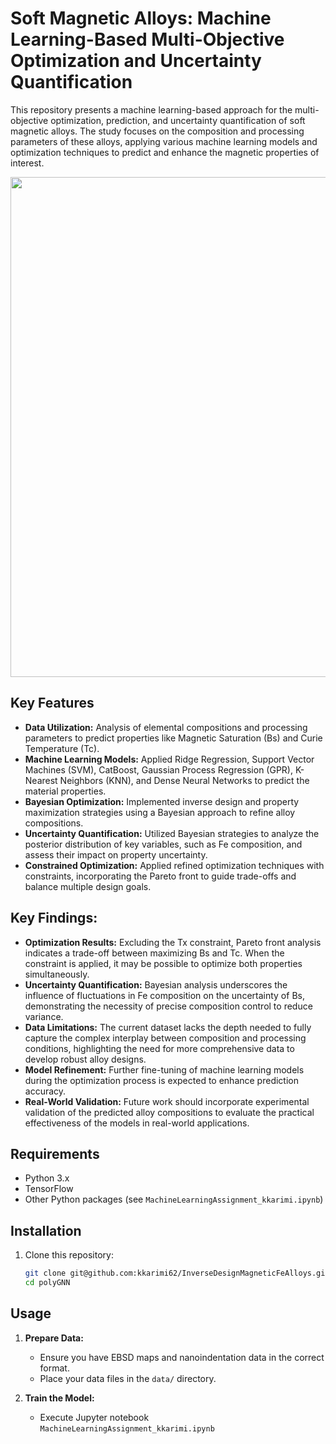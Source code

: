 # Soft Magnetic Alloys: Machine Learning-Based Multi-Objective Optimization and Uncertainty Quantification
This repository presents a machine learning-based approach for the multi-objective optimization, prediction, and uncertainty quantification of soft magnetic alloys. The study focuses on the composition and processing parameters of these alloys, applying various machine learning models and optimization techniques to predict and enhance the magnetic properties of interest.

<img src="workFlow.jpg" width="800"/>

## Key Features

- **Data Utilization:** Analysis of elemental compositions and processing parameters to predict properties like Magnetic Saturation (Bs) and Curie Temperature (Tc).
- **Machine Learning Models:** Applied Ridge Regression, Support Vector Machines (SVM), CatBoost, Gaussian Process Regression (GPR), K-Nearest Neighbors (KNN), and Dense Neural Networks to predict the material properties.
- **Bayesian Optimization:** Implemented inverse design and property maximization strategies using a Bayesian approach to refine alloy compositions.
- **Uncertainty Quantification:** Utilized Bayesian strategies to analyze the posterior distribution of key variables, such as Fe composition, and assess their impact on property uncertainty.
- **Constrained Optimization:** Applied refined optimization techniques with constraints, incorporating the Pareto front to guide trade-offs and balance multiple design goals.

## Key Findings:

- **Optimization Results:** Excluding the Tx constraint, Pareto front analysis indicates a trade-off between maximizing Bs and Tc. When the constraint is applied, it may be possible to optimize both properties simultaneously.
- **Uncertainty Quantification:** Bayesian analysis underscores the influence of fluctuations in Fe composition on the uncertainty of Bs, demonstrating the necessity of precise composition control to reduce variance.
- **Data Limitations:** The current dataset lacks the depth needed to fully capture the complex interplay between composition and processing conditions, highlighting the need for more comprehensive data to develop robust alloy designs.
- **Model Refinement:** Further fine-tuning of machine learning models during the optimization process is expected to enhance prediction accuracy.
- **Real-World Validation:** Future work should incorporate experimental validation of the predicted alloy compositions to evaluate the practical effectiveness of the models in real-world applications.

## Requirements

- Python 3.x
- TensorFlow
- Other Python packages (see `MachineLearningAssignment_kkarimi.ipynb`)

## Installation

1. Clone this repository:
    ```bash
    git clone git@github.com:kkarimi62/InverseDesignMagneticFeAlloys.git
    cd polyGNN
    ```

## Usage

1. **Prepare Data:**
   - Ensure you have EBSD maps and nanoindentation data in the correct format.
   - Place your data files in the `data/` directory.

2. **Train the Model:**
   - Execute Jupyter notebook `MachineLearningAssignment_kkarimi.ipynb`
